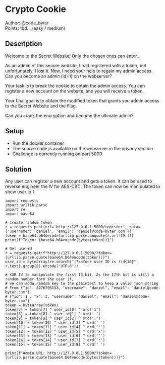 # Crypto Cookie

Author: @code_byter \
Points: tbd... (easy / medium)

## Description

Welcome to the Secret Website! Only the chosen ones can enter...

As an admin of this secure website, I had registered with a token, but unfortunately, I lost it. Now, I need your help to regain my admin access. Can you become an admin (id=1) on the webserver?

Your task is to break the cookie to obtain the admin access. You can register a new account on the website, and you will receive a token. 

Your final goal is to obtain the modified token that grants you admin access to the Secret Website and the Flag.

Can you crack the encryption and become the ultimate admin?

## Setup

- Run the docker container
- The source code is available on the webserver in the privacy section
- Challenge is currently running on port 5000


## Solution

Any user can register a new account and gets a token. It can be used to reverse engineer the IV for AES-CBC.
The token can now be manipulated to show user id 1.

    import requests
    import urllib.parse
    import re
    import base64

    # Create random Token
    r = requests.post(url='http://127.0.0.1:5000/register', data={'username': 'daniel', 'email': 'daniel@code-byter.com'})
    token = base64.b64decode(urllib.parse.unquote(r.url[29:]))
    print(f"Token: {base64.b64encode(bytes(token))}")

    # Get userid
    r = requests.get(f"http://127.0.0.1:5000/?token={urllib.parse.quote(base64.b64encode(token))}")
    user_id = bytearray(re.search("(?<=Your user ID is )\d{10}", r.text).group(0).encode('UTF-8'))

    # XOR IV to manipulate the first 16 bit. As the 17th bit is still a random number form the user if,
    # we can adda random key to the plaintext to keep a valid json string
    # From {"id": 3276795153, "username": "daniel", "email": "daniel@code-byter.com"}
    # {"id": 1 , "x": 3, "username": "daniel", "email": "daniel@code-byter.com"}
    token = bytearray(token)
    token[7] = token[7] ^ user_id[0] ^ ord('1')
    token[8] = token[8] ^ user_id[1] ^ ord(' ')
    token[9] = token[9] ^ user_id[2] ^ ord(',')
    token[10] = token[10] ^ user_id[3] ^ ord(' ')
    token[11] = token[11] ^ user_id[4] ^ ord('"')
    token[12] = token[12] ^ user_id[5] ^ ord('x')
    token[13] = token[13] ^ user_id[6] ^ ord('"')
    token[14] = token[14] ^ user_id[7] ^ ord(':')
    token[15] = token[15] ^ user_id[8] ^ ord(' ')

    print(f"Admin URL: http://127.0.0.1:5000/?token={urllib.parse.quote(base64.b64encode(bytes(token)))}")

